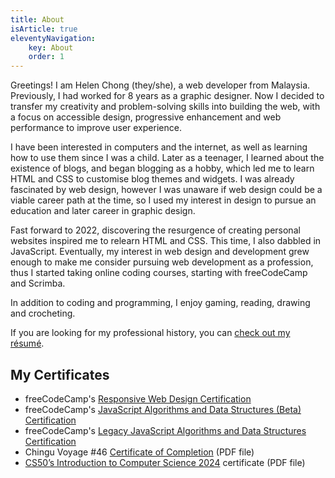 ```yaml
---
title: About
isArticle: true
eleventyNavigation:
    key: About
    order: 1
---
```


Greetings! I am Helen Chong (they/she), a web developer from Malaysia. Previously, I had worked for 8 years as a graphic designer. Now I decided to transfer my creativity and problem-solving skills into building the web, with a focus on accessible design, progressive enhancement and web performance to improve user experience.

I have been interested in computers and the internet, as well as learning how to use them since I was a child. Later as a teenager, I learned about the existence of blogs, and began blogging as a hobby, which led me to learn HTML and CSS to customise blog themes and widgets. I was already fascinated by web design, however I was unaware if web design could be a viable career path at the time, so I used my interest in design to pursue an education and later career in graphic design.

Fast forward to 2022, discovering the resurgence of creating personal websites inspired me to relearn HTML and CSS. This time, I also dabbled in JavaScript. Eventually, my interest in web design and development grew enough to make me consider pursuing web development as a profession, thus I started taking online coding courses, starting with freeCodeCamp and Scrimba.

In addition to coding and programming, I enjoy gaming, reading, drawing and crocheting.

If you are looking for my professional history, you can [check out my résumé]({{sitemeta.siteUrl}}/resume).

## My Certificates

* freeCodeCamp's [Responsive Web Design Certification](https://www.freecodecamp.org/certification/helenclx/responsive-web-design)
* freeCodeCamp's [JavaScript Algorithms and Data Structures (Beta) Certification](https://www.freecodecamp.org/certification/helenclx/javascript-algorithms-and-data-structures-v8)
* freeCodeCamp's [Legacy JavaScript Algorithms and Data Structures Certification](https://www.freecodecamp.org/certification/helenclx/javascript-algorithms-and-data-structures)
* Chingu Voyage #46 [Certificate of Completion](/assets/documents/Chingu-Voyage46-Completion-Cert.pdf) (PDF file)
* [CS50’s Introduction to Computer Science 2024](https://cs50.harvard.edu/certificates/8cb0f5a4-4107-4df6-8abc-cfab3a437367) certificate (PDF file)